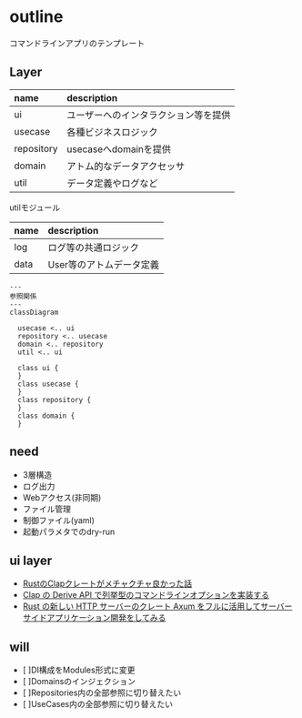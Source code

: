 # outline

コマンドラインアプリのテンプレート

## Layer

| name | description |
| :----- | :----- |
| ui | ユーザーへのインタラクション等を提供 |
| usecase | 各種ビジネスロジック |
| repository | usecaseへdomainを提供 |
| domain | アトム的なデータアクセッサ |
| util | データ定義やログなど |

utilモジュール

| name | description |
| :----- | :----- |
| log | ログ等の共通ロジック |
| data | User等のアトムデータ定義 |

```mermaid
---
参照関係
---
classDiagram

  usecase <.. ui 
  repository <.. usecase
  domain <.. repository
  util <.. ui

  class ui {
  }
  class usecase {
  }
  class repository {
  }
  class domain {
  }
```

## need

+ 3層構造
+ ログ出力
+ Webアクセス(非同期)
+ ファイル管理
+ 制御ファイル(yaml)
+ 起動パラメタでのdry-run

## ui layer

+ [RustのClapクレートがメチャクチャ良かった話](https://zenn.dev/shinobuy/articles/53aed032fe5977)
+ [Clap の Derive API で列挙型のコマンドラインオプションを実装する](https://zenn.dev/takanori_is/articles/rust-clap-derive-api-arg-enum)
+ [Rust の新しい HTTP サーバーのクレート Axum をフルに活用してサーバーサイドアプリケーション開発をしてみる](https://blog-dry.com/entry/2021/12/26/002649#Dependency-Injection)

## will

+ [ ]DI構成をModules形式に変更
+ [ ]Domainsのインジェクション
+ [ ]Repositories内の全部参照に切り替えたい
+ [ ]UseCases内の全部参照に切り替えたい
